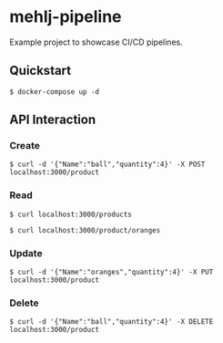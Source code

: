 # mehlj-pipeline

Example project to showcase CI/CD pipelines.

## Quickstart
```
$ docker-compose up -d
```

## API Interaction

### Create
```
$ curl -d '{"Name":"ball","quantity":4}' -X POST localhost:3000/product
```

### Read
```
$ curl localhost:3000/products
```
```
$ curl localhost:3000/product/oranges
```

### Update
```
$ curl -d '{"Name":"oranges","quantity":4}' -X PUT localhost:3000/product
```

### Delete
```
$ curl -d '{"Name":"ball","quantity":4}' -X DELETE localhost:3000/product
```
